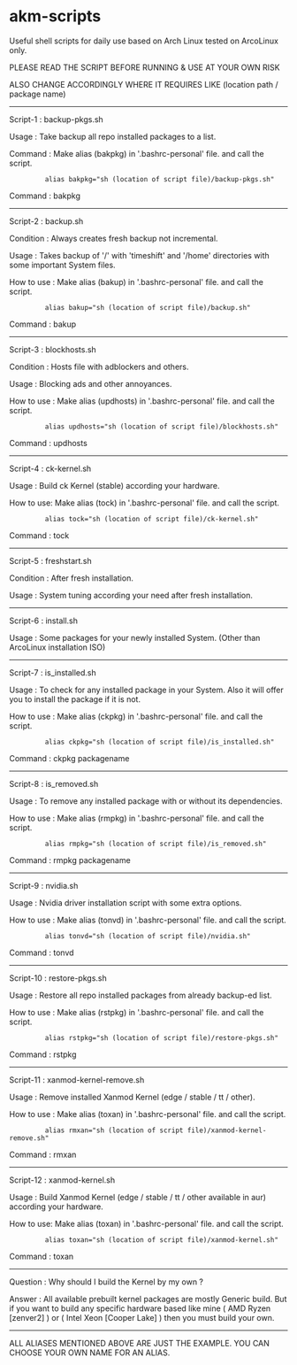 # akm-scripts

Useful shell scripts for daily use based on Arch Linux tested on ArcoLinux only.

PLEASE READ THE SCRIPT BEFORE RUNNING & USE AT YOUR OWN RISK

ALSO CHANGE ACCORDINGLY WHERE IT REQUIRES LIKE (location path / package name)

-----------------------------------------------------------------------------------------

Script-1   : backup-pkgs.sh

Usage      : Take backup all repo installed packages to a list.

Command    : Make alias (bakpkg) in '.bashrc-personal' file. and call the script.

             alias bakpkg="sh (location of script file)/backup-pkgs.sh"

Command    : bakpkg

-----------------------------------------------------------------------------------------

Script-2   : backup.sh

Condition  : Always creates fresh backup not incremental.

Usage      : Takes backup of '/' with 'timeshift' and
             '/home' directories with some important System files.

How to use : Make alias (bakup) in '.bashrc-personal' file. and call the script.
             
             alias bakup="sh (location of script file)/backup.sh"

Command    : bakup

-----------------------------------------------------------------------------------------

Script-3   : blockhosts.sh

Condition  : Hosts file with adblockers and others.

Usage      : Blocking ads and other annoyances.

How to use : Make alias (updhosts) in '.bashrc-personal' file. and call the script.
             
             alias updhosts="sh (location of script file)/blockhosts.sh"

Command    : updhosts

-----------------------------------------------------------------------------------------

Script-4   : ck-kernel.sh

Usage      : Build ck Kernel (stable) according your hardware.

How to use:  Make alias (tock) in '.bashrc-personal' file. and call the script.
             
             alias tock="sh (location of script file)/ck-kernel.sh"

Command    : tock

-----------------------------------------------------------------------------------------

Script-5   : freshstart.sh

Condition  : After fresh installation.

Usage      : System tuning according your need after fresh installation.

-----------------------------------------------------------------------------------------

Script-6   : install.sh

Usage      : Some packages for your newly installed System. (Other than ArcoLinux installation ISO)

-----------------------------------------------------------------------------------------

Script-7   : is_installed.sh

Usage      : To check for any installed package in your System. Also it will offer you
             to install the package if it is not.

How to use : Make alias (ckpkg) in '.bashrc-personal' file. and call the script.
             
             alias ckpkg="sh (location of script file)/is_installed.sh"

Command    : ckpkg packagename

-----------------------------------------------------------------------------------------

Script-8   : is_removed.sh

Usage      : To remove any installed package with or without its dependencies.

How to use : Make alias (rmpkg) in '.bashrc-personal' file. and call the script.
             
             alias rmpkg="sh (location of script file)/is_removed.sh"

Command    : rmpkg packagename

-----------------------------------------------------------------------------------------

Script-9   : nvidia.sh

Usage      : Nvidia driver installation script with some extra options.

How to use : Make alias (tonvd) in '.bashrc-personal' file. and call the script.
             
             alias tonvd="sh (location of script file)/nvidia.sh"

Command    : tonvd

-----------------------------------------------------------------------------------------

Script-10   : restore-pkgs.sh

Usage      : Restore all repo installed packages from already backup-ed list.

How to use : Make alias (rstpkg) in '.bashrc-personal' file. and call the script.
             
             alias rstpkg="sh (location of script file)/restore-pkgs.sh"

Command    : rstpkg

-----------------------------------------------------------------------------------------

Script-11   : xanmod-kernel-remove.sh

Usage      : Remove installed Xanmod Kernel (edge / stable / tt / other).

How to use : Make alias (toxan) in '.bashrc-personal' file. and call the script.
             
             alias rmxan="sh (location of script file)/xanmod-kernel-remove.sh"

Command    : rmxan

-----------------------------------------------------------------------------------------

Script-12  : xanmod-kernel.sh

Usage      : Build Xanmod Kernel (edge / stable / tt / other available in aur) according
             your hardware.

How to use:  Make alias (toxan) in '.bashrc-personal' file. and call the script.
             
             alias toxan="sh (location of script file)/xanmod-kernel.sh"

Command    : toxan

-----------------------------------------------------------------------------------------

Question  : Why should I build the Kernel by my own ?

Answer    : All available prebuilt kernel packages are mostly Generic build. But if you
            want to build any specific hardware based like mine ( AMD Ryzen [zenver2] )
            or ( Intel Xeon [Cooper Lake] ) then you must build
            your own.

-----------------------------------------------------------------------------------------

ALL ALIASES MENTIONED ABOVE ARE JUST THE EXAMPLE. YOU CAN CHOOSE YOUR OWN NAME FOR AN ALIAS.
